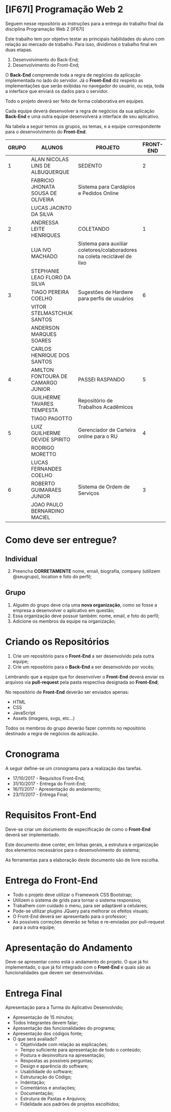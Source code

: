 # [IF67I] Programação Web 2

Seguem nesse repositório as instruções para a entrega do trabalho final da disciplina Programação Web 2 [IF67I]

Este trabalho tem por objetivo testar as principais habilidades do aluno com relação ao mercado de trabalho. Para isso, dividimos o trabalho final em duas etapas.

1. Desenvolvimento do Back-End;
2. Desenvolvimento do Front-End;

O __Back-End__ compreende toda a regra de negócios da aplicação implementada no lado do servidor. Já o __Front-End__ diz respeito as implementações que serão exibidas no navegador do usuário, ou seja, toda a interface que enviará os dados para o servidor.

Todo o projeto deverá ser feito de forma colaborativa em equipes.

Cada equipe deverá desenvolver a regra de negócios da sua aplicação __Back-End__ e uma outra equipe desenvolverá a interface de seu aplicativo.

Na tabela a seguir temos os grupos, os temas, e a equipe correspondente para o desenvolvimento do __Front-End__.

| GRUPO | ALUNOS                             | PROJETO                                                                                  | FRONT-END |
|-------|------------------------------------|------------------------------------------------------------------------------------------|-----------|
| 1     | ALAN NICOLAS LINS DE ALBUQUERQUE   | SEDENTO                                                                                  | 2         |
|       | FABRICIO JHONATA SOUSA DE OLIVEIRA | Sistema para Cardápios e Pedidos Online                                                  |           |
|       | LUCAS JACINTO DA SILVA             |                                                                                          |           |
| 2     | ANDRESSA LEITE HENRIQUES           | COLETANDO                                                                                | 1         |
|       | LUA IVO MACHADO                    | Sistema para auxiliar coletores/colaboradores na coleta reciclável de lixo               |           |
|       | STEPHANIE LEAO FLORO DA SILVA      |                                                                                          |           |
| 3     | TIAGO PEREIRA COELHO               | Sugestões de Hardwre para perfis de usuários                                             | 6         |
|       | VITOR STELMASTCHUK SANTOS          |                                                                                          |           |
|       | ANDERSON MARQUES SOARES            |                                                                                          |           |
|       | CARLOS HENRIQUE DOS SANTOS         |                                                                                          |           |
| 4     | AMILTON FONTOURA DE CAMARGO JUNIOR | PASSEI RASPANDO                                                                          | 5         |
|       | GUILHERME TAVARES TEMPESTA         | Repositório de Trabalhos Acadêmicos                                                      |           |
|       | TIAGO PAGOTTO                      |                                                                                          |           |
| 5     | LUIZ GUILHERME DEVIDE SPIRITO      | Gerenciador de Carteira online para o RU                                                 | 4         |
|       | RODRIGO MORETTO                    |                                                                                          |           |
|       | LUCAS FERNANDES COELHO             |                                                                                          |           |
| 6     | ROBERTO GUIMARAES JUNIOR           | Sistema de Ordem de Serviços                                                             | 3         |
|       | JOAO PAULO BERNARDINO MACIEL       |                                                                                          |           |

# Como deve ser entregue?

## Individual

2. Preencha **CORRETAMENTE** nome, email, biografia, company (utilizem @seugrupo), location e foto do perfil;

## Grupo

1. Alguém do grupo deve cria uma __nova organização__, como se fosse a empresa a desenvolver o aplicativo em questão;
2. Essa organização deve possuir também: nome, email, e foto do perfil;
3. Adicione os membros da equipe na organização;

# Criando os Repositórios

1. Crie um repositório para o __Front-End__ a ser desenvolvido pela outra equipe;
2. Crie um repositório para o __Back-End__ a ser desenvolvido por vocês;

Lembrando que a equipe que for desenvolver o __Front-End__ deverá enviar os arquivos via **pull-request** pela pasta respectiva designada ao __Front-End__;

No repositório de __Front-End__ deverão ser enviados apenas:

+ HTML
+ CSS
+ JavaScript
+ Assets (imagens, svgs, etc...)

Todos os membros do grupo deverão fazer commits no repositório destinado a regra de negócios da aplicação.

# Cronograma

A seguir define-se um cronograma para a realização das tarefas.

+ 17/10/2017 - Requisitos Front-End;
+ 31/10/2017 - Entrega do Front-End;
+ 16/11/2017 - Apresentação do andamento;
+ 23/11/2017 - Entrega Final;

# Requisitos Front-End

Deve-se criar um documento de especificação de como o __Front-End__ deverá ser implementado.

Este documento deve conter, em linhas gerais, a estrutura e organização dos elementos necessários para o desenvolvimento do sistema;

As ferramentas para a elaboração deste documento são de livre escolha.

# Entrega do Front-End

+ Todo o projeto deve utilizar o Framework CSS Bootstrap;
+ Utilizem o sistema de grids para tornar o sistema responsivo;
+ Trabalhem com cuidado o menu, para ser adaptável a celulares;
+ Pode-se utilizar plugins JQuery para melhorar os efeitos visuais;
+ O Front-End deverá ser apresentado para o professor;
+ As possíveis correções deverão se feitas e re-enviadas por pull-request para a outra equipe;

# Apresentação do Andamento

Deve-se apresentar como está o andamento do projeto. O que já foi implementado, o que já foi integrado com o __Front-End__ e quais são as funcionalidades que devem ser desenvolvidas.

# Entrega Final

Apresentação para a Turma do Aplicativo Desenvolvido;

+ Apresentação de 15 minutos;
+ Todos Integrantes devem falar;
+ Apresentação das funcionalidades do programa;
+ Apresentação dos códigos fonte;
+ O que será avaliado?
	+ Objetividade com relação as explicações;
	+ Tempo suficiente para apresentação de todo o conteúdo;
	+ Postura e desinvoltura na apresentação;
	+ Respostas as possíveis perguntas;
	+ Design e aparência do software;
	+ Usabilidade do software;
	+ Estruturação do Código;
	+ Indentação;
	+ Comentários e anotações;
	+ Documentação;
	+ Estrutura de Pastas e Arquivos;
	+ Fidelidade aos padrões de projetos escolhidos;